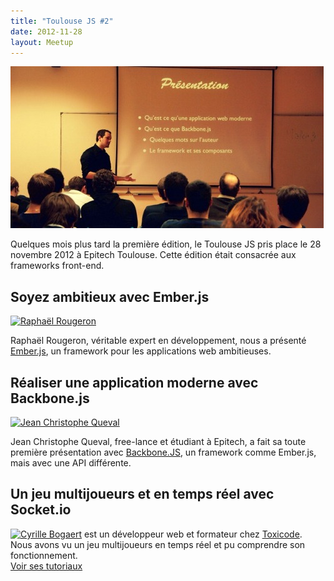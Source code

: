 ```yaml
---
title: "Toulouse JS #2"
date: 2012-11-28
layout: Meetup
---
```


![Toulouse JS 2](/assets/meetups/toulousejs2.jpg)

Quelques mois plus tard la première édition, le Toulouse JS pris place le 28 novembre 2012 à Epitech Toulouse. Cette édition était consacrée aux frameworks front-end.

## Soyez ambitieux avec Ember.js

[![Raphaël Rougeron](//avatars2.githubusercontent.com/u/5461?v=3&s=64 "Raphaël Rougeron")](https://twitter.com/goldoraf)

Raphaël Rougeron, véritable expert en développement, nous a présenté [Ember.js](http://emberjs.com), un framework pour les applications web ambitieuses.

## Réaliser une application moderne avec Backbone.js

[![Jean Christophe Queval](img/speakers/jean-christophe-queval.png "Jean Christophe Queval")](https://twitter.com/queval_j)

Jean Christophe Queval, free-lance et étudiant à Epitech, a fait sa toute première présentation avec [Backbone.JS](http://backbonejs.org), un framework comme Ember.js, mais avec une API différente.

## Un jeu multijoueurs et en temps réel avec Socket.io

[![Cyrille Bogaert](img/speakers/cyrille-bogaert.png "Cyrille Bogaert")](https://twitter.com/Hugeen) est un développeur web et formateur chez [Toxicode](http://www.toxicode.fr/). Nous avons vu un jeu multijoueurs en temps réel et pu comprendre son fonctionnement.<br>
[Voir ses tutoriaux](http://hugeen.wordpress.com/index-des-articles/)

